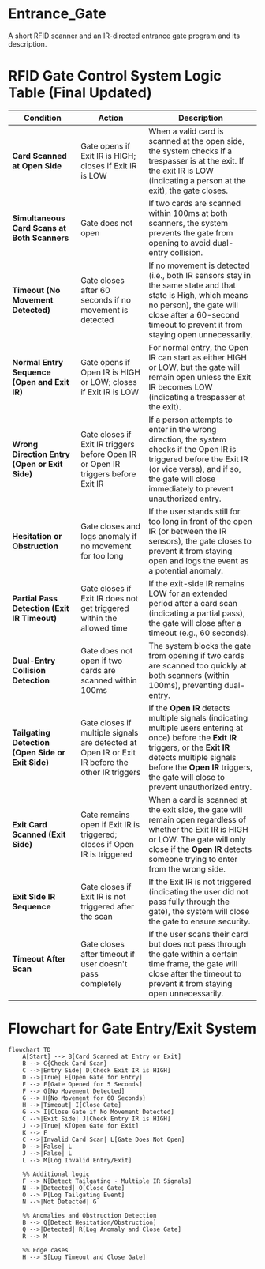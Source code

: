 # Entrance_Gate
A short RFID scanner and an IR-directed entrance gate program and its description.

# RFID Gate Control System Logic Table (Final Updated)

| **Condition**                                      | **Action**                                                       | **Description**                                                                                             |
|----------------------------------------------------|------------------------------------------------------------------|-------------------------------------------------------------------------------------------------------------|
| **Card Scanned at Open Side**                      | Gate opens if Exit IR is HIGH; closes if Exit IR is LOW          | When a valid card is scanned at the open side, the system checks if a trespasser is at the exit. If the exit IR is LOW (indicating a person at the exit), the gate closes. |
| **Simultaneous Card Scans at Both Scanners**       | Gate does not open                                               | If two cards are scanned within 100ms at both scanners, the system prevents the gate from opening to avoid dual-entry collision. |
| **Timeout (No Movement Detected)**                | Gate closes after 60 seconds if no movement is detected           | If no movement is detected (i.e., both IR sensors stay in the same state and that state is High, which means no person), the gate will close after a 60-second timeout to prevent it from staying open unnecessarily. |
| **Normal Entry Sequence (Open and Exit IR)**      | Gate opens if Open IR is HIGH or LOW; closes if Exit IR is LOW   | For normal entry, the Open IR can start as either HIGH or LOW, but the gate will remain open unless the Exit IR becomes LOW (indicating a trespasser at the exit). |
| **Wrong Direction Entry (Open or Exit Side)**     | Gate closes if Exit IR triggers before Open IR or Open IR triggers before Exit IR | If a person attempts to enter in the wrong direction, the system checks if the Open IR is triggered before the Exit IR (or vice versa), and if so, the gate will close immediately to prevent unauthorized entry. |
| **Hesitation or Obstruction**                     | Gate closes and logs anomaly if no movement for too long         | If the user stands still for too long in front of the open IR (or between the IR sensors), the gate closes to prevent it from staying open and logs the event as a potential anomaly. |
| **Partial Pass Detection (Exit IR Timeout)**      | Gate closes if Exit IR does not get triggered within the allowed time | If the exit-side IR remains LOW for an extended period after a card scan (indicating a partial pass), the gate will close after a timeout (e.g., 60 seconds). |
| **Dual-Entry Collision Detection**                | Gate does not open if two cards are scanned within 100ms         | The system blocks the gate from opening if two cards are scanned too quickly at both scanners (within 100ms), preventing dual-entry. |
| **Tailgating Detection (Open Side or Exit Side)**  | Gate closes if multiple signals are detected at Open IR or Exit IR before the other IR triggers | If the **Open IR** detects multiple signals (indicating multiple users entering at once) before the **Exit IR** triggers, or the **Exit IR** detects multiple signals before the **Open IR** triggers, the gate will close to prevent unauthorized entry. |
| **Exit Card Scanned (Exit Side)**                 | Gate remains open if Exit IR is triggered; closes if Open IR is triggered | When a card is scanned at the exit side, the gate will remain open regardless of whether the Exit IR is HIGH or LOW. The gate will only close if the **Open IR** detects someone trying to enter from the wrong side. |
| **Exit Side IR Sequence**                         | Gate closes if Exit IR is not triggered after the scan           | If the Exit IR is not triggered (indicating the user did not pass fully through the gate), the system will close the gate to ensure security. |
| **Timeout After Scan**                            | Gate closes after timeout if user doesn't pass completely        | If the user scans their card but does not pass through the gate within a certain time frame, the gate will close after the timeout to prevent it from staying open unnecessarily. |




# Flowchart for Gate Entry/Exit System

```mermaid
flowchart TD
    A[Start] --> B[Card Scanned at Entry or Exit]
    B --> C{Check Card Scan}
    C -->|Entry Side| D[Check Exit IR is HIGH]
    D -->|True| E[Open Gate for Entry]
    E --> F[Gate Opened for 5 Seconds]
    F --> G[No Movement Detected]
    G --> H{No Movement for 60 Seconds}
    H -->|Timeout| I[Close Gate]
    G --> I[Close Gate if No Movement Detected]
    C -->|Exit Side| J[Check Entry IR is HIGH]
    J -->|True| K[Open Gate for Exit]
    K --> F
    C -->|Invalid Card Scan| L[Gate Does Not Open]
    D -->|False| L
    J -->|False| L
    L --> M[Log Invalid Entry/Exit]

    %% Additional logic
    F --> N[Detect Tailgating - Multiple IR Signals]
    N -->|Detected| O[Close Gate]
    O --> P[Log Tailgating Event]
    N -->|Not Detected| G

    %% Anomalies and Obstruction Detection
    B --> Q[Detect Hesitation/Obstruction]
    Q -->|Detected| R[Log Anomaly and Close Gate]
    R --> M

    %% Edge cases
    H --> S[Log Timeout and Close Gate]


